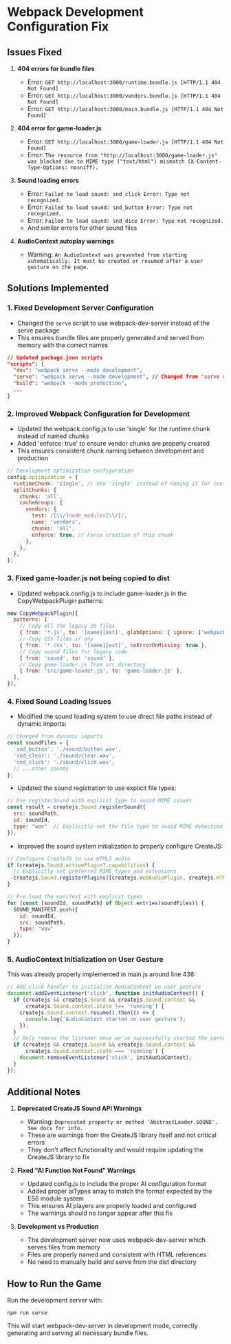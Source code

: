 # Webpack Development Configuration Fix

## Issues Fixed

1. **404 errors for bundle files**
   - Error: `GET http://localhost:3000/runtime.bundle.js [HTTP/1.1 404 Not Found]`
   - Error: `GET http://localhost:3000/vendors.bundle.js [HTTP/1.1 404 Not Found]`
   - Error: `GET http://localhost:3000/main.bundle.js [HTTP/1.1 404 Not Found]`

2. **404 error for game-loader.js**
   - Error: `GET http://localhost:3000/game-loader.js [HTTP/1.1 404 Not Found]`
   - Error: `The resource from "http://localhost:3000/game-loader.js" was blocked due to MIME type ("text/html") mismatch (X-Content-Type-Options: nosniff).`

3. **Sound loading errors**
   - Error: `Failed to load sound: snd_click Error: Type not recognized.`
   - Error: `Failed to load sound: snd_button Error: Type not recognized.`
   - Error: `Failed to load sound: snd_dice Error: Type not recognized.`
   - And similar errors for other sound files

4. **AudioContext autoplay warnings**
   - Warning: `An AudioContext was prevented from starting automatically. It must be created or resumed after a user gesture on the page.`

## Solutions Implemented

### 1. Fixed Development Server Configuration
- Changed the `serve` script to use webpack-dev-server instead of the serve package
- This ensures bundle files are properly generated and served from memory with the correct names

```json
// Updated package.json scripts
"scripts": {
  "dev": "webpack serve --mode development",
  "serve": "webpack serve --mode development", // Changed from "serve dist -p 3000"
  "build": "webpack --mode production",
  ...
}
```

### 2. Improved Webpack Configuration for Development
- Updated the webpack.config.js to use 'single' for the runtime chunk instead of named chunks
- Added 'enforce: true' to ensure vendor chunks are properly created
- This ensures consistent chunk naming between development and production

```javascript
// Development optimization configuration
config.optimization = {
  runtimeChunk: 'single', // Use 'single' instead of naming it for consistency
  splitChunks: {
    chunks: 'all',
    cacheGroups: {
      vendors: {
        test: /[\\/]node_modules[\\/]/,
        name: 'vendors',
        chunks: 'all',
        enforce: true, // Force creation of this chunk
      },
    },
  },
};
```

### 3. Fixed game-loader.js not being copied to dist
- Updated webpack.config.js to include game-loader.js in the CopyWebpackPlugin patterns:

```javascript
new CopyWebpackPlugin({
  patterns: [
    // Copy all the legacy JS files
    { from: '*.js', to: '[name][ext]', globOptions: { ignore: ['webpack.config.js'] } },
    // Copy CSS files if any
    { from: '*.css', to: '[name][ext]', noErrorOnMissing: true },
    // Copy sound files for legacy code
    { from: 'sound', to: 'sound' },
    // Copy game-loader.js from src directory
    { from: 'src/game-loader.js', to: 'game-loader.js' },
  ],
}),
```

### 4. Fixed Sound Loading Issues
- Modified the sound loading system to use direct file paths instead of dynamic imports:

```javascript
// Changed from dynamic imports
const soundFiles = {
  'snd_button': './sound/button.wav',
  'snd_clear': './sound/clear.wav',
  'snd_click': './sound/click.wav',
  // ...other sounds
};
```

- Updated the sound registration to use explicit file types:

```javascript
// Use registerSound with explicit type to avoid MIME issues
const result = createjs.Sound.registerSound({
  src: soundPath,
  id: soundId,
  type: "wav"  // Explicitly set the file type to avoid MIME detection issues
});
```

- Improved the sound system initialization to properly configure CreateJS:

```javascript
// Configure CreateJS to use HTML5 audio
if (createjs.Sound.activePlugin?.capabilities) {
  // Explicitly set preferred MIME types and extensions
  createjs.Sound.registerPlugins([createjs.WebAudioPlugin, createjs.HTMLAudioPlugin]);
}

// Pre-load the manifest with explicit types
for (const [soundId, soundPath] of Object.entries(soundFiles)) {
  SOUND_MANIFEST.push({
    id: soundId,
    src: soundPath,
    type: "wav"
  });
}
```

### 5. AudioContext Initialization on User Gesture
This was already properly implemented in main.js around line 438:

```javascript
// Add click handler to initialize AudioContext on user gesture
document.addEventListener('click', function initAudioContext() {
  if (createjs && createjs.Sound && createjs.Sound.context && 
      createjs.Sound.context.state !== 'running') {
    createjs.Sound.context.resume().then(() => {
      console.log('AudioContext started on user gesture');
    });
  }
  // Only remove the listener once we've successfully started the context
  if (createjs && createjs.Sound && createjs.Sound.context && 
      createjs.Sound.context.state === 'running') {
    document.removeEventListener('click', initAudioContext);
  }
});
```

## Additional Notes

1. **Deprecated CreateJS Sound API Warnings**
   - Warning: `Deprecated property or method 'AbstractLoader.SOUND'. See docs for info.`
   - These are warnings from the CreateJS library itself and not critical errors
   - They don't affect functionality and would require updating the CreateJS library to fix

2. **Fixed "AI Function Not Found" Warnings**
   - Updated config.js to include the proper AI configuration format
   - Added proper aiTypes array to match the format expected by the ES6 module system
   - This ensures AI players are properly loaded and configured
   - The warnings should no longer appear after this fix

3. **Development vs Production**
   - The development server now uses webpack-dev-server which serves files from memory
   - Files are properly named and consistent with HTML references
   - No need to manually build and serve from the dist directory

## How to Run the Game

Run the development server with:
```
npm run serve
```

This will start webpack-dev-server in development mode, correctly generating and serving all necessary bundle files.